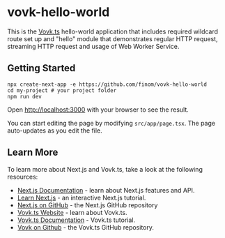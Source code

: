 # vovk-hello-world

This is the [Vovk.ts](https://vovk.dev/) hello-world application that includes required wildcard route set up and "hello" module that demonstrates regular HTTP request, streaming HTTP request and usage of Web Worker Service.

## Getting Started

```
npx create-next-app -e https://github.com/finom/vovk-hello-world
cd my-project # your project folder
npm run dev
```

Open [http://localhost:3000](http://localhost:3000) with your browser to see the result.

You can start editing the page by modifying `src/app/page.tsx`. The page auto-updates as you edit the file.

## Learn More

To learn more about Next.js and Vovk.ts, take a look at the following resources:

- [Next.js Documentation](https://nextjs.org/docs) - learn about Next.js features and API.
- [Learn Next.js](https://nextjs.org/learn) - an interactive Next.js tutorial.
- [Next.js on GitHub](https://github.com/vercel/next.js/) - the Next.js GitHub repository
- [Vovk.ts Website](https://vovk.dev) - learn about Vovk.ts.
- [Vovk.ts Documentation](https://docs.vovk.dev) - Vovk.ts tutorial.
- [Vovk on Github](https://github.com/finom/vovk/) - the Vovk.ts GitHub repository.
